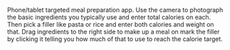 Phone/tablet targeted meal preparation app. Use the camera to photograph the basic ingredients you typically use and enter total calories on each. Then pick a filler like pasta or rice and enter both calories and weight on that. Drag ingredients to the right side to make up a meal on mark the filler by clicking it telling you how much of that to use to reach the calorie target.